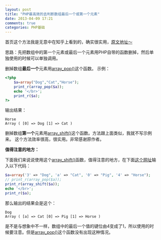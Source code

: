 ```yaml
---
layout: post
title: "PHP最高效的去判断数组最后一个或第一个元素"
date: 2013-04-09 17:21
comments: true
categories: PHP基础
---
```


首页这个方法我是无意中在知乎上看到的，确实很实用，[原文地址～](http://www.zhihu.com/question/20158667/answer/15243506) 

思路：先把数组中的第一个元素或最后一个元素用PHP自带的函数删掉，然后单独使用的时候可以单独调用。 

删掉数组**最后一个**元素用[array_pop()](http://www.w3school.com.cn/php/func_array_pop.asp)这个函数。 示例： 

```php
<?php
    $a=array("Dog","Cat","Horse");
    print_r(array_pop($a));
    echo '</br>';
    print_r($a);
?>
```
输出结果：

```
Horse
Array ( [0] => Dog [1] => Cat )
```

删掉数组**第一个**元素用[array_shift()](http://www.w3school.com.cn/php/func_array_shift.asp)这个函数。方法跟上面类似，我就不写示例来。 
这个方法效率很高，很实用。非常感谢原作者。  

**值得注意的地方：**

下面我们来说说使用这个[array_shift()](http://www.w3school.com.cn/php/func_array_shift.asp)函数，值得注意的地方，在下面[这个网址](http://writecodeonline.com/php/)输入以下代码： 

```php
$a=array('3' => "Dog", 'a' => "Cat", '0' => "Pig", '4' => "Horse");
// print_r(array_pop($a));
print_r(array_shift($a));
echo '</br>';
print_r($a);
```
那么输出的结果会是这个：

```
Dog
Array ( [a] => Cat [0] => Pig [1] => Horse )
```
是不是与想象中不一样，数组中的最后一个值的键位由4变成了1，所以使用的时候要注意。但是[array_pop()](http://www.w3school.com.cn/php/func_array_pop.asp)这个函数没有出现这种情况。